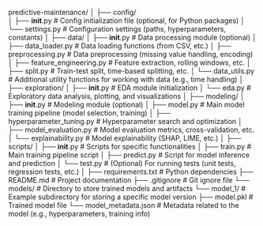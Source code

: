 predictive-maintenance/
│
├── config/                
│   ├── __init__.py         # Config initialization file (optional, for Python packages)
│   └── settings.py         # Configuration settings (paths, hyperparameters, constants)
│
├── data/
│   ├── __init__.py         # Data processing module (optional)
│   ├── data_loader.py      # Data loading functions (from CSV, etc.)
│   ├── preprocessing.py    # Data preprocessing (missing value handling, encoding)
│   ├── feature_engineering.py # Feature extraction, rolling windows, etc.
│   ├── split.py            # Train-test split, time-based splitting, etc.
│   └── data_utils.py       # Additional utility functions for working with data (e.g., time handling)
│
├── exploration/
│   ├── __init__.py         # EDA module initialization
│   └── eda.py              # Exploratory data analysis, plotting, and visualizations
│
├── modeling/
│   ├── __init__.py         # Modeling module (optional)
│   ├── model.py            # Main model training pipeline (model selection, training)
│   ├── hyperparameter_tuning.py # Hyperparameter search and optimization
│   ├── model_evaluation.py # Model evaluation metrics, cross-validation, etc.
│   └── explainability.py   # Model explainability (SHAP, LIME, etc.)
│
├── scripts/
│   ├── __init__.py         # Scripts for specific functionalities
│   ├── train.py            # Main training pipeline script
│   ├── predict.py          # Script for model inference and prediction
│   └── test.py             # (Optional) For running tests (unit tests, regression tests, etc.)
│
├── requirements.txt        # Python dependencies
├── README.md               # Project documentation
├── .gitignore              # Git ignore file
└── models/                 # Directory to store trained models and artifacts
    └── model_1/            # Example subdirectory for storing a specific model version
        ├── model.pkl       # Trained model file
        └── model_metadata.json # Metadata related to the model (e.g., hyperparameters, training info)
